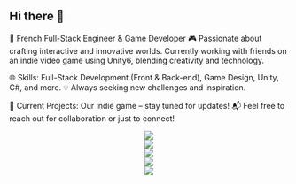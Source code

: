 ## Hi there 👋

👾 French Full-Stack Engineer & Game Developer
🎮 Passionate about crafting interactive and innovative worlds. Currently working with friends on an indie video game using Unity6, blending creativity and technology.

🌐 Skills: Full-Stack Development (Front & Back-end), Game Design, Unity, C#, and more.
💡 Always seeking new challenges and inspiration.

🚀 Current Projects: Our indie game – stay tuned for updates!
📬 Feel free to reach out for collaboration or just to connect!

<p align="center">
  <img src="https://skillicons.dev/icons?i=git,github,gitlab,docker,windows,linux"/><br/>
  <img src="https://skillicons.dev/icons?i=postgres,mongodb,redis"/><br/>
  <img src="https://skillicons.dev/icons?i=vscode,visualstudio,unity,blender"/><br/>
  <img src="https://skillicons.dev/icons?i=nodejs,java,py,dotnet"/><br/>
  <img src="https://skillicons.dev/icons?i=vite,angular,react,fastapi,express,electron,spring"/><br/>
</p>

<!--
**Athlaes/Athlaes** is a ✨ _special_ ✨ repository because its `README.md` (this file) appears on your GitHub profile.

Here are some ideas to get you started:

- 🔭 I’m currently working on ...
- 🌱 I’m currently learning ...
- 👯 I’m looking to collaborate on ...
- 🤔 I’m looking for help with ...
- 💬 Ask me about ...
- 📫 How to reach me: ...
- 😄 Pronouns: ...
- ⚡ Fun fact: ...
-->
